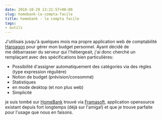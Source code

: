 ```yaml
---
date: 2010-10-29 13:21:57+00:00
slug: homebank-la-compta-facile
title: homebank - la compta facile
tags:
- outils
---
```


J'utilisais jusqu'à quelques mois ma propre application web de comptabilité [Harpagon](/2010/03/07/harpagon-la-version-1-1-pingre-est-enfin-sortie/) pour gérer mon budget personnel. Ayant décidé de me débarrasser du serveur qui l'hébergeait, j'ai donc cherché un remplaçant avec des spécifications bien particulières:
	
  * Possibilité d'assigner automatiquement des catégories via des règles (type expression régulière)
  * Notion de budget (prévision/consommé)
  * Statistiques
  * en mode desktop (et non plus web)
  * Simplicité


je suis tombé sur [HomeBank](http://homebank.free.fr/) trouvé via [Framasoft](http://www.framasoft.net/), application opensource existant depuis fort longtemps (déjà sur l'amiga!) et que je trouve parfaite pour l'usage que nous en faisons.
